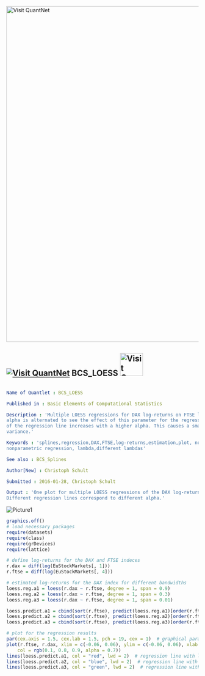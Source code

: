 
[<img src="https://github.com/QuantLet/Styleguide-and-FAQ/blob/master/pictures/banner.png" width="880" alt="Visit QuantNet">](http://quantlet.de/index.php?p=info)

## [<img src="https://github.com/QuantLet/Styleguide-and-Validation-procedure/blob/master/pictures/qloqo.png" alt="Visit QuantNet">](http://quantlet.de/) **BCS_LOESS** [<img src="https://github.com/QuantLet/Styleguide-and-Validation-procedure/blob/master/pictures/QN2.png" width="60" alt="Visit QuantNet 2.0">](http://quantlet.de/d3/ia)

```yaml

Name of Quantlet : BCS_LOESS

Published in : Basic Elements of Computational Statistics

Description : 'Multiple LOESS regressions for DAX log-returns on FTSE log-returns. The parameter
alpha is alternated to see the effect of this parameter for the regression results. The smootheness
of the regression line increases with a higher alpha. This causes a smaller bias but a higher
variance.'

Keywords : 'splines,regression,DAX,FTSE,log-returns,estimation,plot, nonparametric,univariate
nonparametric regression, lambda,different lambdas'

See also : BCS_Splines

Author[New] : Christoph Schult

Submitted : 2016-01-28, Christoph Schult

Output : 'One plot for multiple LOESS regressions of the DAX log-returns on FTSE log-returns.
Different regression lines correspond to different alpha.'

```

![Picture1](BCS_LOESS.png)


```r
graphics.off()
# load necessary packages
require(datasets)
require(class)
require(grDevices)
require(lattice)

# define log-returns for the DAX and FTSE indeces
r.dax = diff(log(EuStockMarkets[, 1]))
r.ftse = diff(log(EuStockMarkets[, 4]))

# estimated log-returns for the DAX index for different bandwidths
loess.reg.a1 = loess(r.dax ~ r.ftse, degree = 1, span = 0.9)
loess.reg.a2 = loess(r.dax ~ r.ftse, degree = 1, span = 0.3)
loess.reg.a3 = loess(r.dax ~ r.ftse, degree = 1, span = 0.01)

loess.predict.a1 = cbind(sort(r.ftse), predict(loess.reg.a1)[order(r.ftse)])
loess.predict.a2 = cbind(sort(r.ftse), predict(loess.reg.a2)[order(r.ftse)])
loess.predict.a3 = cbind(sort(r.ftse), predict(loess.reg.a3)[order(r.ftse)])

# plot for the regression results
par(cex.axis = 1.5, cex.lab = 1.5, pch = 19, cex = 1)  # graphical parameters
plot(r.ftse, r.dax, xlim = c(-0.06, 0.06), ylim = c(-0.06, 0.06), xlab = "FTSE log-returns", ylab = "DAX log-returns", 
    col = rgb(0.1, 0.8, 0.9, alpha = 0.7))
lines(loess.predict.a1, col = "red", lwd = 2)  # regression line with lambda = 0.2
lines(loess.predict.a2, col = "blue", lwd = 2)  # regression line with lambda = 1
lines(loess.predict.a3, col = "green", lwd = 2)  # regression line with lambda = 2
```
